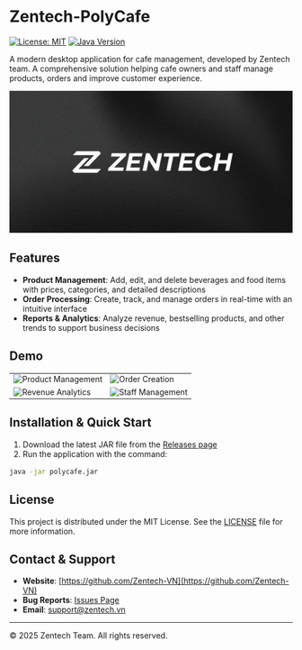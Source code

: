 ﻿# Zentech-PolyCafe

 [![License: MIT](https://img.shields.io/badge/License-MIT-yellow.svg)](https://opensource.org/licenses/MIT) [![Java Version](https://img.shields.io/badge/Java-23-orange)](https://www.oracle.com/java/)

A modern desktop application for cafe management, developed by Zentech team. A comprehensive solution helping cafe owners and staff manage products, orders and improve customer experience.

![ZENTECH Banner](/readme/Zentech-main.jpg)
## Features

- **Product Management**: Add, edit, and delete beverages and food items with prices, categories, and detailed descriptions
- **Order Processing**: Create, track, and manage orders in real-time with an intuitive interface
- **Reports & Analytics**: Analyze revenue, bestselling products, and other trends to support business decisions

## Demo

| | |
|---|---|
| ![Product Management](docs/img/placeholder1.png) | ![Order Creation](docs/img/placeholder2.png) |
| ![Revenue Analytics](docs/img/placeholder3.png) | ![Staff Management](docs/img/placeholder4.png) |

## Installation & Quick Start

1. Download the latest JAR file from the [Releases page](https://github.com/Zentech-VN/Zentech-PolyCafe/releases)
2. Run the application with the command:

```bash
java -jar polycafe.jar
```
## License

This project is distributed under the MIT License. See the [LICENSE](LICENSE) file for more information.

## Contact & Support

- **Website**: [https://github.com/Zentech-VN](https://github.com/Zentech-VN)
- **Bug Reports**: [Issues Page](https://github.com/Zentech-VN/Zentech-PolyCafe/issues)
- **Email**: support@zentech.vn

---

&copy; 2025 Zentech Team. All rights reserved.
